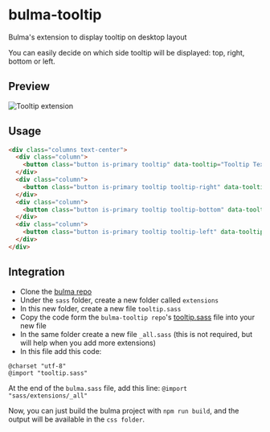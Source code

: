 # bulma-tooltip
Bulma's extension to display tooltip on desktop layout

You can easily decide on which side tooltip will be displayed: top, right, bottom or left.

Preview
---
![Tooltip extension](https://img15.hostingpics.net/pics/824111ScreenShot20170719at120642.png)


Usage
---

```html
<div class="columns text-center">
  <div class="column">
    <button class="button is-primary tooltip" data-tooltip="Tooltip Text">top tooltip</button>
  </div>
  <div class="column">
    <button class="button is-primary tooltip tooltip-right" data-tooltip="Tooltip Text">right tooltip</button>
  </div>
  <div class="column">
    <button class="button is-primary tooltip tooltip-bottom" data-tooltip="Tooltip Text">bottom tooltip</button>
  </div>
  <div class="column">
    <button class="button is-primary tooltip tooltip-left" data-tooltip="Tooltip Text">left tooltip</button>
  </div>
</div>
```

Integration
---
- Clone the [bulma repo](https://github.com/jgthms/bulma)
- Under the `sass` folder, create a new folder called `extensions`
- In this new folder, create a new file `tooltip.sass`
- Copy the code form the `bulma-tooltip repo`'s [tooltip.sass](https://github.com/Wikiki/bulma-tooltip/blob/master/tooltip.sass) file into your new file
- In the same folder create a new file `_all.sass` (this is not required, but will help when you add more extensions)
- In this file add this code:
```
@charset "utf-8"
@import "tooltip.sass"
```
At the end of the `bulma.sass` file, add this line: `@import "sass/extensions/_all"`

Now, you can just build the bulma project with `npm run build`, and the output will be available in the `css folder`.
